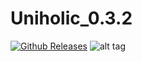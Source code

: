 # Uniholic_0.3.2
[![Github Releases](https://img.shields.io/github/downloads/atom/atom/latest/total.svg?maxAge=2592000?style=flat-square)]()
![alt tag](https://raw.github.com/HBProRu/Uniholic_0.3.2/master/board.png)

